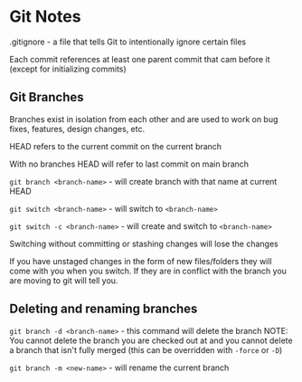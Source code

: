 # Git Notes

.gitignore - a file that tells Git to intentionally ignore certain files

Each commit references at least one parent commit that cam before it (except for initializing commits)

## Git Branches

Branches exist in isolation from each other and are used to work on bug fixes, features, design changes, etc.

HEAD refers to the current commit on the current branch

With no branches HEAD will refer to last commit on main branch

`git branch <branch-name>` - will create branch with that name at current HEAD

`git switch <branch-name>` - will switch to `<branch-name>`

`git switch -c <branch-name>` - will create and switch to `<branch-name>`

Switching without committing or stashing changes will lose the changes

If you have unstaged changes in the form of new files/folders they will come with you when you switch. If they are in conflict with the branch you are moving to git will tell you.

## Deleting and renaming branches

`git branch -d <branch-name>` - this command will delete the branch
NOTE: You cannot delete the branch you are checked out at and you cannot delete a branch that isn't fully merged (this can be overridden with `-force` or `-D`)

`git branch -m <new-name>` - will rename the current branch
